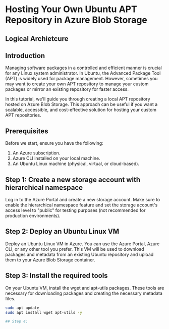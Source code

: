 # Hosting Your Own Ubuntu APT Repository in Azure Blob Storage

## Logical Archietcure

## Introduction

Managing software packages in a controlled and efficient manner is crucial for any Linux system administrator. In Ubuntu, the Advanced Package Tool (APT) is widely used for package management. However, sometimes you may want to create your own APT repository to manage your custom packages or mirror an existing repository for faster access.

In this tutorial, we'll guide you through creating a local APT repository hosted on Azure Blob Storage. This approach can be useful if you want a scalable, accessible, and cost-effective solution for hosting your custom APT repositories.

## Prerequisites

Before we start, ensure you have the following:

1. An Azure subscription.
2. Azure CLI installed on your local machine.
3. An Ubuntu Linux machine (physical, virtual, or cloud-based).

## Step 1: Create a new storage account with hierarchical namespace

Log in to the Azure Portal and create a new storage account. Make sure to enable the hierarchical namespace feature and set the storage account's access level to "public" for testing purposes (not recommended for production environments).

## Step 2: Deploy an Ubuntu Linux VM

Deploy an Ubuntu Linux VM in Azure. You can use the Azure Portal, Azure CLI, or any other tool you prefer. This VM will be used to download packages and metadata from an existing Ubuntu repository and upload them to your Azure Blob Storage container.

## Step 3: Install the required tools

On your Ubuntu VM, install the wget and apt-utils packages. These tools are necessary for downloading packages and creating the necessary metadata files.

```bash
sudo apt update
sudo apt install wget apt-utils -y

## Step 4: 
